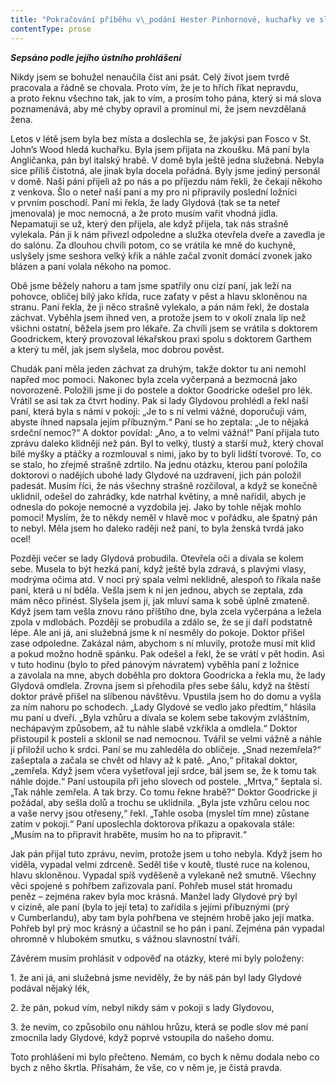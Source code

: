 ```yaml
---
title: "Pokračování příběhu v\_podání Hester Pinhornové, kuchařky ve službách hraběte Foska"
contentType: prose
---
```


**_Sepsáno podle jejího ústního prohlášení_**

  

Nikdy jsem se bohužel nenaučila číst ani psát. Celý život jsem tvrdě pracovala a řádně se chovala. Proto vím, že je to hřích říkat nepravdu, a proto řeknu všechno tak, jak to vím, a prosím toho pána, který si má slova poznamenává, aby mé chyby opravil a prominul mi, že jsem nevzdělaná žena.

Letos v létě jsem byla bez místa a doslechla se, že jakýsi pan Fosco v St. John’s Wood hledá kuchařku. Byla jsem přijata na zkoušku. Má paní byla Angličanka, pán byl italský hrabě. V domě byla ještě jedna služebná. Nebyla sice příliš čistotná, ale jinak byla docela pořádná. Byly jsme jediný personál v domě. Naši páni přijeli až po nás a po příjezdu nám řekli, že čekají někoho z venkova. Šlo o neteř naší paní a my pro ni připravily poslední ložnici v prvním poschodí. Paní mi řekla, že lady Glydová (tak se ta neteř jmenovala) je moc nemocná, a že proto musím vařit vhodná jídla. Nepamatuji se už, který den přijela, ale když přijela, tak nás strašně vylekala. Pán ji k nám přivezl odpoledne a služka otevřela dveře a zavedla je do salónu. Za dlouhou chvíli potom, co se vrátila ke mně do kuchyně, uslyšely jsme seshora velký křik a náhle začal zvonit domácí zvonek jako blázen a paní volala někoho na pomoc.

Obě jsme běžely nahoru a tam jsme spatřily onu cizí paní, jak leží na pohovce, obličej bílý jako křída, ruce zaťaty v pěst a hlavu skloněnou na stranu. Paní řekla, že ji něco strašně vylekalo, a pán nám řekl, že dostala záchvat. Vyběhla jsem ihned ven, a protože jsem to v okolí znala líp než všichni ostatní, běžela jsem pro lékaře. Za chvíli jsem se vrátila s doktorem Goodrickem, který provozoval lékařskou praxi spolu s doktorem Garthem a který tu měl, jak jsem slyšela, moc dobrou pověst.

Chudák paní měla jeden záchvat za druhým, takže doktor tu ani nemohl napřed moc pomoci. Nakonec byla zcela vyčerpaná a bezmocná jako novorozeně. Položili jsme ji do postele a doktor Goodricke odešel pro lék. Vrátil se asi tak za čtvrt hodiny. Pak si lady Glydovou prohlédl a řekl naší paní, která byla s námi v pokoji: „Je to s ní velmi vážné, doporučuji vám, abyste ihned napsala jejím příbuzným.“ Paní se ho zeptala: „Je to nějaká srdeční nemoc?“ A doktor povídal: „Ano, a to velmi vážná!“ Paní přijala tuto zprávu daleko klidněji než pán. Byl to velký, tlustý a starší muž, který choval bílé myšky a ptáčky a rozmlouval s nimi, jako by to byli lidští tvorové. To, co se stalo, ho zřejmě strašně zdrtilo. Na jednu otázku, kterou paní položila doktorovi o nadějích ubohé lady Glydové na uzdravení, jich pán položil padesát. Musím říci, že nás všechny strašně rozčiloval, a když se konečně uklidnil, odešel do zahrádky, kde natrhal květiny, a mně nařídil, abych je odnesla do pokoje nemocné a vyzdobila jej. Jako by tohle nějak mohlo pomoci! Myslím, že to někdy neměl v hlavě moc v pořádku, ale špatný pán to nebyl. Měla jsem ho daleko raději než paní, to byla ženská tvrdá jako ocel!

Později večer se lady Glydová probudila. Otevřela oči a dívala se kolem sebe. Musela to být hezká paní, když ještě byla zdravá, s plavými vlasy, modrýma očima atd. V noci prý spala velmi neklidně, alespoň to říkala naše paní, která u ní bděla. Vešla jsem k ní jen jednou, abych se zeptala, zda mám něco přinést. Slyšela jsem ji, jak mluví sama k sobě úplně zmateně. Když jsem tam vešla znovu ráno příštího dne, byla zcela vyčerpána a ležela zpola v mdlobách. Později se probudila a zdálo se, že se jí daří podstatně lépe. Ale ani já, ani služebná jsme k ní nesměly do pokoje. Doktor přišel zase odpoledne. Zakázal nám, abychom s ní mluvily, protože musí mít klid a pokud možno hodně spánku. Pak odešel a řekl, že se vrátí v pět hodin. Asi v tuto hodinu (bylo to před pánovým návratem) vyběhla paní z ložnice a zavolala na mne, abych doběhla pro doktora Goodricka a řekla mu, že lady Glydová omdlela. Zrovna jsem si přehodila přes sebe šálu, když na štěstí doktor právě přišel na slíbenou návštěvu. Vpustila jsem ho do domu a vyšla za ním nahoru po schodech. „Lady Glydové se vedlo jako předtím,“ hlásila mu paní u dveří. „Byla vzhůru a dívala se kolem sebe takovým zvláštním, nechápavým způsobem, až tu náhle slabě vzkřikla a omdlela.“ Doktor přistoupil k posteli a sklonil se nad nemocnou. Tvářil se velmi vážně a náhle jí přiložil ucho k srdci. Paní se mu zahleděla do obličeje. „Snad nezemřela?“ zašeptala a začala se chvět od hlavy až k patě. „Ano,“ přitakal doktor, „zemřela. Když jsem včera vyšetřoval její srdce, bál jsem se, že k tomu tak náhle dojde.“ Paní ustoupila při jeho slovech od postele. „Mrtva,“ šeptala si. „Tak náhle zemřela. A tak brzy. Co tomu řekne hrabě?“ Doktor Goodricke ji požádal, aby sešla dolů a trochu se uklidnila. „Byla jste vzhůru celou noc a vaše nervy jsou otřeseny,“ řekl. „Tahle osoba (myslel tím mne) zůstane zatím v pokoji.“ Paní uposlechla doktorova příkazu a opakovala stále: „Musím na to připravit hraběte, musím ho na to připravit.“

Jak pán přijal tuto zprávu, nevím, protože jsem u toho nebyla. Když jsem ho viděla, vypadal velmi zdrceně. Seděl tiše v koutě, tlusté ruce na kolenou, hlavu skloněnou. Vypadal spíš vyděšeně a vylekaně než smutně. Všechny věci spojené s pohřbem zařizovala paní. Pohřeb musel stát hromadu peněz – zejména rakev byla moc krásná. Manžel lady Glydové prý byl v cizině, ale paní (byla to její teta) to zařídila s jejími příbuznými (prý v Cumberlandu), aby tam byla pohřbena ve stejném hrobě jako její matka. Pohřeb byl prý moc krásný a účastnil se ho pán i paní. Zejména pán vypadal ohromně v hlubokém smutku, s vážnou slavnostní tváří.

Závěrem musím prohlásit v odpověď na otázky, které mi byly položeny:

1\. že ani já, ani služebná jsme neviděly, že by náš pán byl lady Glydové podával nějaký lék,

2\. že pán, pokud vím, nebyl nikdy sám v pokoji s lady Glydovou,

3\. že nevím, co způsobilo onu náhlou hrůzu, která se podle slov mé paní zmocnila lady Glydové, když poprvé vstoupila do našeho domu.

  

Toto prohlášení mi bylo přečteno. Nemám, co bych k němu dodala nebo co bych z něho škrtla. Přísahám, že vše, co v něm je, je čistá pravda.
